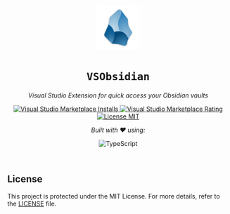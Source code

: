 <p align="center">
  <img src="./assets//extension-icon.png" width="20%" alt="VSObsidian-logo">
</p>
<p align="center">
    <h1 align="center"><code>VSObsidian</code></h1>
</p>
<p align="center">
    <em>Visual Studio Extension for quick access your Obsidian vaults</em>
</p>
<p align="center">
<a href="https://marketplace.visualstudio.com/items?itemName=j0nl1.vsobsidian">
  <img src="https://img.shields.io/visual-studio-marketplace/i/j0nl1.vsobsidian?style=for-the-badge" alt="Visual Studio Marketplace Installs">
</a>
<a href="https://marketplace.visualstudio.com/items?itemName=j0nl1.vsobsidian">
  <img src="https://img.shields.io/visual-studio-marketplace/r/j0nl1.vsobsidian?style=for-the-badge" alt="Visual Studio Marketplace Rating">
</a>
<a href="LICENSE">
  <img src="https://img.shields.io/badge/License-MIT-green.svg?style=for-the-badge" alt="License MIT">
</a>
</p>
<p align="center">
    <em>Built with ❤️ using: </em>
</p>
<p align="center">
  <img src="https://img.shields.io/badge/TypeScript-3178C6.svg?style=default&logo=TypeScript&logoColor=white" alt="TypeScript">
</p>

<br>




##  License

This project is protected under the MIT License. For more details, refer to the [LICENSE](/LICENSE) file.
